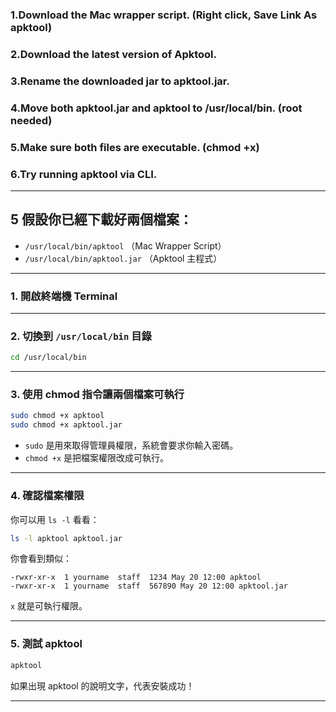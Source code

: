 
### 1.Download the Mac wrapper script. (Right click, Save Link As apktool)
### 2.Download the latest version of Apktool.
### 3.Rename the downloaded jar to apktool.jar.
### 4.Move both apktool.jar and apktool to /usr/local/bin. (root needed)
### 5.Make sure both files are executable. (chmod +x)
### 6.Try running apktool via CLI. 
---

## 5 假設你已經下載好兩個檔案：

* `/usr/local/bin/apktool` （Mac Wrapper Script）
* `/usr/local/bin/apktool.jar` （Apktool 主程式）

---

### 1. 開啟終端機 Terminal

---

### 2. 切換到 `/usr/local/bin` 目錄

```bash
cd /usr/local/bin
```

---

### 3. 使用 chmod 指令讓兩個檔案可執行

```bash
sudo chmod +x apktool
sudo chmod +x apktool.jar
```

* `sudo` 是用來取得管理員權限，系統會要求你輸入密碼。
* `chmod +x` 是把檔案權限改成可執行。

---

### 4. 確認檔案權限

你可以用 `ls -l` 看看：

```bash
ls -l apktool apktool.jar
```

你會看到類似：

```
-rwxr-xr-x  1 yourname  staff  1234 May 20 12:00 apktool
-rwxr-xr-x  1 yourname  staff  567890 May 20 12:00 apktool.jar
```

`x` 就是可執行權限。

---

### 5. 測試 apktool

```bash
apktool
```

如果出現 apktool 的說明文字，代表安裝成功！

---
